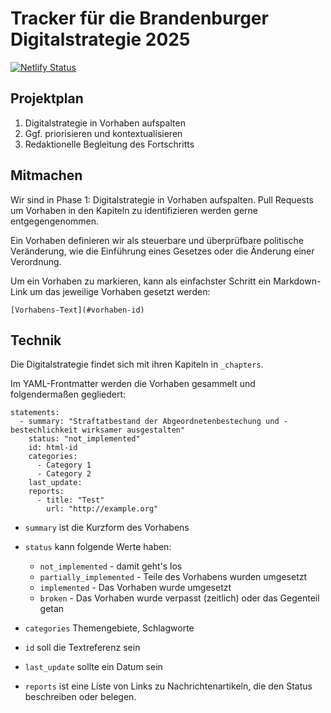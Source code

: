 # Tracker für die Brandenburger Digitalstrategie 2025

[![Netlify Status](https://api.netlify.com/api/v1/badges/e7e62dcf-5e58-4b75-aa57-fc1518a837a1/deploy-status)](https://app.netlify.com/sites/elated-euler-677f0d/deploys)



## Projektplan

1. Digitalstrategie in Vorhaben aufspalten
2. Ggf. priorisieren und kontextualisieren
3. Redaktionelle Begleitung des Fortschritts


## Mitmachen

Wir sind in Phase 1: Digitalstrategie in Vorhaben aufspalten. Pull Requests um Vorhaben in den Kapiteln zu identifizieren werden gerne entgegengenommen.

Ein Vorhaben definieren wir als steuerbare und überprüfbare politische Veränderung, wie die Einführung eines Gesetzes oder die Änderung einer Verordnung.

Um ein Vorhaben zu markieren, kann als einfachster Schritt ein Markdown-Link um das jeweilige Vorhaben gesetzt werden: 

```
[Vorhabens-Text](#vorhaben-id)
```

## Technik

Die Digitalstrategie findet sich mit ihren Kapiteln in `_chapters`.

Im YAML-Frontmatter werden die Vorhaben gesammelt und folgendermaßen gegliedert:

```
statements:
  - summary: "Straftatbestand der Abgeordnetenbestechung und -bestechlichkeit wirksamer ausgestalten"
    status: "not_implemented"
    id: html-id
    categories:
      - Category 1
      - Category 2
    last_update:
    reports:
      - title: "Test"
        url: "http://example.org"
```

- `summary` ist die Kurzform des Vorhabens

- `status` kann folgende Werte haben:

  - `not_implemented` - damit geht's los
  - `partially_implemented` - Teile des Vorhabens wurden umgesetzt
  - `implemented` - Das Vorhaben wurde umgesetzt
  - `broken` - Das Vorhaben wurde verpasst (zeitlich) oder das Gegenteil getan

- `categories` Themengebiete, Schlagworte

- `id` soll die Textreferenz sein

- `last_update` sollte ein Datum sein

- `reports` ist eine Liste von Links zu Nachrichtenartikeln, die den Status beschreiben oder belegen.

